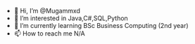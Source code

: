 - 👋 Hi, I’m @Mugammxd
- 👀 I’m interested in Java,C#,SQL,Python
- 🌱 I’m currently learning BSc Business Computing (2nd year)
- 📫 How to reach me N/A

<!---
Mugammxd/Mugammxd is a ✨ special ✨ repository because its `README.md` (this file) appears on your GitHub profile.
You can click the Preview link to take a look at your changes.
--->
